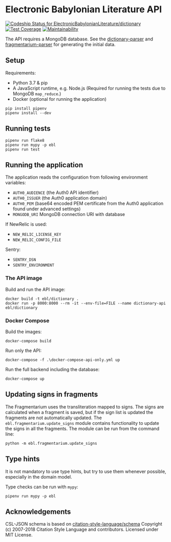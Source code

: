 # Electronic Babylonian Literature API

[![Codeship Status for ElectronicBabylonianLiterature/dictionary](https://app.codeship.com/projects/6f47f4c0-454f-0136-5732-46084bd8d3ec/status?branch=master)](https://app.codeship.com/projects/291865)
[![Test Coverage](https://api.codeclimate.com/v1/badges/63fd8d8e40b2066cb42b/test_coverage)](https://codeclimate.com/github/ElectronicBabylonianLiterature/ebl-api/test_coverage)
[![Maintainability](https://api.codeclimate.com/v1/badges/63fd8d8e40b2066cb42b/maintainability)](https://codeclimate.com/github/ElectronicBabylonianLiterature/ebl-api/maintainability)

The API requires a MongoDB database. See the [dictionary-parser](https://github.com/ElectronicBabylonianLiterature/dictionary-parser) and [fragmentarium-parser](https://github.com/ElectronicBabylonianLiterature/fragmentarium-parser) for generating the initial data.

## Setup

Requirements:
- Python 3.7 & pip
- A JavaScript runtime, e.g. Node.js (Required for running the tests due to MongoDB `map_reduce`.)
- Docker (optional for running the application)

```
pip install pipenv
pipenv install --dev
```

## Running tests

```
pipenv run flake8
pipenv run mypy -p ebl
pipenv run test
```

## Running the application

The application reads the configuration from following environment variables: 
 - `AUTH0_AUDIENCE` (the Auth0 API identifier)
 - `AUTH0_ISSUER` (the Auth0 application domain)
 - `AUTH0_PEM` (base64 encoded PEM certificate from the Auth0 application found under advanced settings)
 - `MONGODB_URI` MongoDB connection URI with database
 
If NewRelic is used:
- `NEW_RELIC_LICENSE_KEY`
- `NEW_RELIC_CONFIG_FILE`

Sentry:
- `SENTRY_DSN`
- `SENTRY_ENVIRONMENT`

### The API image

Build and run the API image:
```
docker build -t ebl/dictionary . 
docker run -p 8000:8000 --rm -it --env-file=FILE --name dictionary-api ebl/dictionary
```

### Docker Compose

Build the images:
```
docker-compose build
```

Run only the API:
```
docker-compose -f .\docker-compose-api-only.yml up
``` 

Run the full backend including the database:
```
docker-compose up
```

## Updating signs in fragments

The Fragmentarium uses the transliteration mapped to signs. The signs are calculated when a fragment is saved,
but if the sign list is updated the fragments are not automatically updated. The `ebl.fragmentarium.update_signs`
module contains functionality to update the signs in all the fragments. The module can be run from the command line:
```
python -m ebl.fragmentarium.update_signs
```

## Type hints

It is not mandatory to use type hints, but try to use them whenever possible, especially in the domain model.

Type checks can be run with `mypy`:
```
pipenv run mypy -p ebl
```

## Acknowledgements

CSL-JSON schema is based on [citation-style-language/schema](https://github.com/citation-style-language/schema)
Copyright (c) 2007-2018 Citation Style Language and contributors. Licensed under MIT License.
